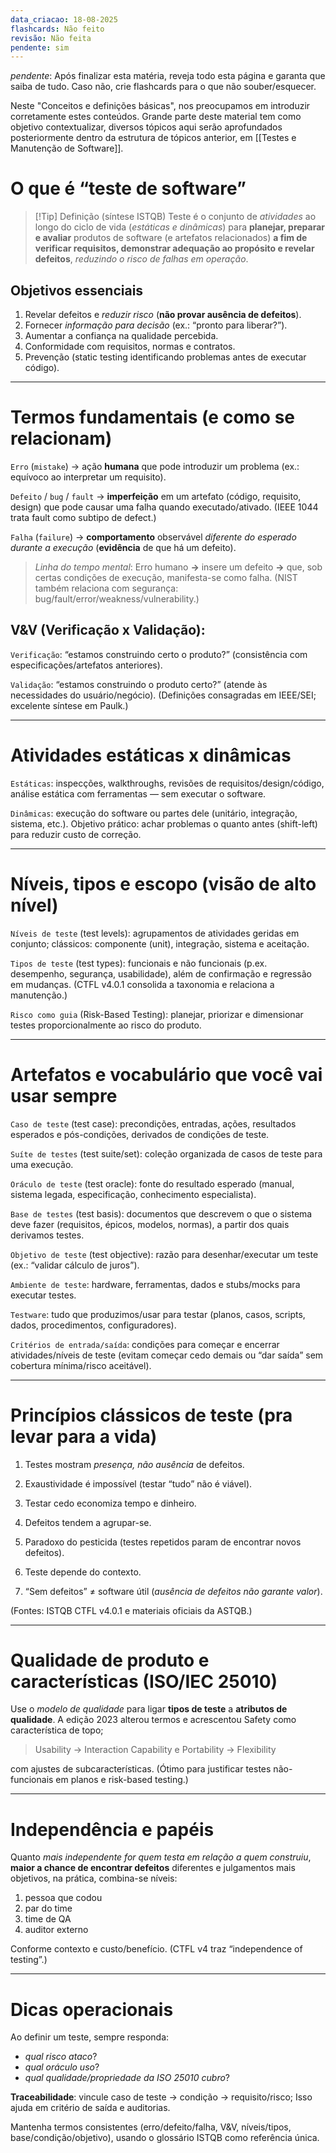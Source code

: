 ```yaml
---
data_criacao: 18-08-2025
flashcards: Não feito
revisão: Não feita
pendente: sim
---
```

*pendente*: Após finalizar esta matéria, reveja todo esta página e garanta que saiba de tudo. Caso não, crie flashcards para o que não souber/esquecer.

Neste "Conceitos e definições básicas", nos preocupamos em introduzir corretamente estes conteúdos. Grande parte deste material tem como objetivo contextualizar, diversos tópicos aqui serão aprofundados posteriormente dentro da estrutura de tópicos anterior, em [[Testes e Manutenção de Software]].
# O que é “teste de software”

> [!Tip] Definição (síntese ISTQB) 
> Teste é o conjunto de *atividades* ao longo do ciclo de vida (*estáticas e dinâmicas*) para **planejar, preparar e avaliar** produtos de software (e artefatos relacionados) **a fim de verificar requisitos, demonstrar adequação ao propósito e revelar defeitos**, *reduzindo o risco de falhas em operação*. 
## Objetivos essenciais

1. Revelar defeitos e *reduzir risco* (**não provar ausência de defeitos**).
2. Fornecer *informação para decisão* (ex.: “pronto para liberar?”).
3. Aumentar a confiança na qualidade percebida.
4. Conformidade com requisitos, normas e contratos.
5. Prevenção (static testing identificando problemas antes de executar código). 


---

# Termos fundamentais (e como se relacionam)

``Erro`` (``mistake``) → ação **humana** que pode introduzir um problema (ex.: equívoco ao interpretar um requisito). 

``Defeito`` / ``bug`` / ``fault`` → **imperfeição** em um artefato (código, requisito, design) que pode causar uma falha quando executado/ativado. (IEEE 1044 trata fault como subtipo de defect.) 

``Falha`` (``failure``) → **comportamento** observável *diferente do esperado durante a execução* (**evidência** de que há um defeito). 


> *Linha do tempo mental*: Erro humano **→** insere um defeito **→** que, sob certas condições de execução, manifesta-se como falha. (NIST também relaciona com segurança: bug/fault/error/weakness/vulnerability.) 


## V&V (Verificação x Validação):

``Verificação``: “estamos construindo certo o produto?” (consistência com especificações/artefatos anteriores).

``Validação``: “estamos construindo o produto certo?” (atende às necessidades do usuário/negócio). (Definições consagradas em IEEE/SEI; excelente síntese em Paulk.) 


---

# Atividades estáticas x dinâmicas

``Estáticas``: inspecções, walkthroughs, revisões de requisitos/design/código, análise estática com ferramentas — sem executar o software.

``Dinâmicas``: execução do software ou partes dele (unitário, integração, sistema, etc.).
Objetivo prático: achar problemas o quanto antes (shift-left) para reduzir custo de correção. 


---

# Níveis, tipos e escopo (visão de alto nível)

``Níveis de teste`` (test levels): agrupamentos de atividades geridas em conjunto; clássicos: componente (unit), integração, sistema e aceitação. 

``Tipos de teste`` (test types): funcionais e não funcionais (p.ex. desempenho, segurança, usabilidade), além de confirmação e regressão em mudanças. (CTFL v4.0.1 consolida a taxonomia e relaciona a manutenção.) 

``Risco como guia`` (Risk-Based Testing): planejar, priorizar e dimensionar testes proporcionalmente ao risco do produto. 


---

# Artefatos e vocabulário que você vai usar sempre

``Caso de teste`` (test case): precondições, entradas, ações, resultados esperados e pós-condições, derivados de condições de teste. 

``Suíte de testes`` (test suite/set): coleção organizada de casos de teste para uma execução. 

``Oráculo de teste`` (test oracle): fonte do resultado esperado (manual, sistema legada, especificação, conhecimento especialista). 

``Base de testes`` (test basis): documentos que descrevem o que o sistema deve fazer (requisitos, épicos, modelos, normas), a partir dos quais derivamos testes. 

``Objetivo de teste`` (test objective): razão para desenhar/executar um teste (ex.: “validar cálculo de juros”). 

``Ambiente de teste``: hardware, ferramentas, dados e stubs/mocks para executar testes. 

``Testware``: tudo que produzimos/usar para testar (planos, casos, scripts, dados, procedimentos, configuradores). 

``Critérios de entrada/saída``: condições para começar e encerrar atividades/níveis de teste (evitam começar cedo demais ou “dar saída” sem cobertura mínima/risco aceitável). 


---

# Princípios clássicos de teste (pra levar para a vida)

1. Testes mostram *presença, não ausência* de defeitos.

2. Exaustividade é impossível (testar “tudo” não é viável).

3. Testar cedo economiza tempo e dinheiro.

4. Defeitos tendem a agrupar-se.

5. Paradoxo do pesticida (testes repetidos param de encontrar novos defeitos).

6. Teste depende do contexto.

7. “Sem defeitos” ≠ software útil (*ausência de defeitos não garante valor*).

(Fontes: ISTQB CTFL v4.0.1 e materiais oficiais da ASTQB.) 


---

# Qualidade de produto e características (ISO/IEC 25010)

Use o *modelo de qualidade* para ligar **tipos de teste** a **atributos de qualidade**. A edição 2023 alterou termos e acrescentou Safety como característica de topo;

> Usability → Interaction Capability e Portability → Flexibility

com ajustes de subcaracterísticas. (Ótimo para justificar testes não-funcionais em planos e risk-based testing.) 


---

# Independência e papéis

Quanto *mais independente for quem testa em relação a quem construiu*, **maior a chance de encontrar defeitos** diferentes e julgamentos mais objetivos, na prática, combina-se níveis: 

1. pessoa que codou
2. par do time
3. time de QA
4. auditor externo

Conforme contexto e custo/benefício.
(CTFL v4 traz “independence of testing”.) 


---

# Dicas operacionais

Ao definir um teste, sempre responda:
- *qual risco ataco*?
- *qual oráculo uso*?
- *qual qualidade/propriedade da ISO 25010 cubro*?

**Traceabilidade**: vincule caso de teste → condição → requisito/risco;
Isso ajuda em critério de saída e auditorias.

Mantenha termos consistentes (erro/defeito/falha, V&V, níveis/tipos, base/condição/objetivo), usando o glossário ISTQB como referência única. 
